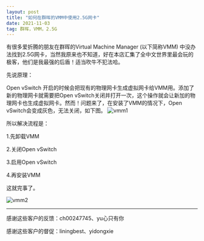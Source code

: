 ```yaml
---
layout: post
title: "如何在群晖的VMM中使用2.5G网卡"
date: 2021-11-03 
tag: 群晖，VMM，2.5G
---
```


有很多爱折腾的朋友在群晖的Virtual Machine Manager (以下简称VMM) 中没办法找到2.5G网卡，当然我原来也不知道，好在本店汇集了全中文世界里最会玩的极客，他们是我最强的后盾！适当吹牛不犯法哈。

先说原理：

Open vSwitch 开启的时候会把现有的物理网卡生成虚拟网卡给VMM用。添加了新的物理网卡就需要把Open vSwitch关闭并打开一次，这个操作就会让新加的物理网卡也生成虚拟网卡。然而！问题来了，在安装了VMM的情况下，Open vSwitch会变成灰色，无法关闭，如下图。
![vmm1](https://user-images.githubusercontent.com/85718974/140062848-bdead79f-256c-475a-a849-d6c95edcfb0f.jpg)


所以解决流程是：

1.先卸载VMM

2.关闭Open vSwitch

3.启用Open vSwitch

4.再安装VMM

这就完事了。

![vmm2](https://user-images.githubusercontent.com/85718974/140062865-1762f25f-f06d-4107-b249-fb2aed084196.jpg)

-------------------------------------------

感谢这些客户的反馈：ch00247745、yu心只有你

感谢这些客户的督促：liningbest、yidongxie

